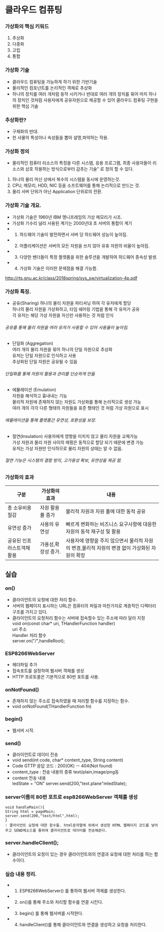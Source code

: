 # 클라우드 컴퓨팅  

### 가상화의 핵심 키워드  
1. 추상화
2. 다중화
3. 고립 
4. 통합


### 가상화 기술  
* 클라우드 컴퓨팅을 가능하게 하기 위한 기반기술
* 물리적인 컴포넌트를 논리적인 객체로 추상화  
* 하나의 장치를 여러 개처럼 동작 시키거나 반대로 여러 개의 장치를 묶어 마치 하나의 장치인 것처럼 사용자에게 공유자원으로 제공할 수 있어 클라우드 컴퓨팅 구현을 위한 핵심 기술


### 추상화란?
 * 구체화의 반대. 
 * 한 사물의 특성이나 속성들을 뽑아 설명,파악하는 작용.  
 
### 가상화 정의
* 물리적인 컴퓨터 리소스의 특징을 다른 시스템, 응용 프로그램, 최종 사용자들이 리소스와 상호 작용하는 방식으로부터 감추는 기술" 로 정의 할 수 있다.

1. 하나의 물리 머신 상에서 복수의 시스템을 동시에 운영하는것.  
2. CPU, 메모리, HDD, NIC 등을 소프트웨어를 통해 논리적으로 만드는 것.
3. 물리 서버 단위가 아닌 Application 단위로의 전환.

### 가상화 기술 개요.
* 가상화 기술은 1960년 IBM 멩니프레임의 가상 메모리가 시초.
* 가상화 기수리 널리 사용된 계기는 2000년대 초 서버의 통합이 계기
 * 1. 하드웨어 기술이 발전하면서 서버 당 하드웨어 성능이 높아짐.
 * 2. 어플리케이션은 서버의 모든 자원을 쓰지 않아 유휴 자원의 비율이 높아짐.  
 * 3. 다양한 벤더들이 특정 플랫폼을 위한 솔루션을 개발하여 하드웨어 종속성 발생.
 * 4. 가상화 기술은 이러한 문제점을 해결 가능함.
 
 http://rts.gnu.ac.kr/class/2018spring/sys_sw/virtualization-4p.pdf

### 가상화 특징.
* 공유(Sharing)
 하나의 물리 자원을 파티셔닝 하여 각 유저에게 할당  
 하나의 물리 자원을 가상화하고, 타임 쉐어링 기법을 통해 각 유저가 공유  
 각 유저는 해당 가상 자원을 자신만 사용하는 것 처럼 인식  
 ###### 공유를 통해 물리 자원을 여러 유저가 사용할 수 있어 사용율이 높아짐.  
   
 
* 단일화 (Aggregation)  
 여러 개의 물리 자원을 묶어 하나의 단일 자원으로 추상화  
 유저는 단일 자원으로 인식하고 사용  
 추상화된 단일 자원은 공유될 수 있음  
 ###### 단일화를 통해 자원의 활용과 관리를 단순하게 만듦
 
* 에뮬레이션 (Emulation)  
 자원을 해석하고 흉내내는 기능  
 물리적 자원에 존재하지 않는 자원도 가상화를 통해 논리적으로 생성 가능  
 여러 개의 각각 다른 형태의 자원들을 표준 형태인 것 처럼 가상 자원으로 표시  
 ###### 에뮬레이션을 통해 플랫폼간 유연성, 호환성을 보장.
 
* 절연(Insulation)
 사용자에게 영향을 미치치 않고 물리 자원을 교체가능  
 가상 자원과 물리 자원 사이의 매핑은 동적으로 할당 되기 때문에 변경 가능  
 유저는 가상 자원만 인식하므로 물리 자원의 상태는 알 수 없음.  
 ###### 절연 기능은 시스템의 결함 방지, 고가용성 확보, 유연성을 제공 함.
 
 
### 가상화의 효과  
|구분|가상화의 효과|내용|
|------|------|------|
|총 소유비용 절감|자원 활용률 증가|물리적 자원과 자원 풀에 대한 동적 공유|
|유연성 증가|사용의 유연성|빠르게 변화하는 비즈니스 요구사항에 대응한 자원의 동적 재구성 및 활용|
|공유된 인프라스트객체 활용|가용성,확장성 증가.|사용자에 영향을 주지 않으면서 물리적 자원의 변경,물리적 자원의 변경 없이 가상화된 자원의 확장|


## 실습
### on()
* 클라이언트의 요청에 대한 처리 함수.
* 서버의 웹페이지 표시하는 URL은 컴퓨터의 파일과 마찬가지로 계층적인 디렉터리 구조를 가지고 있다.
* 클라이언트의 요청처리 함수는 서버에 접속할수 있는 주소에 따라 달라 지정  
void on(const char* uri, THandlerFunction handler)  
uri 주소  
Handler 처리 함수  
server.on("/",handleRoot);  

### ESP8266WebServer  
* 헤더파일 추가  
* 접속포트를 설정하여 웹서버 객체를 생성  
* HTTP 프로토콜은 기본적으로 80번 포트를 사용.  

### onNotFound()
* 존재하지 않는 주소로 접속하였을 때 처리할 함수를 지정하는 함수.  
* void onNotFound(THandlerFunction fn)  

### begin() 
* 웹서버 시작.  

### send()  
* 클라이언트로 데이터 전송  
* void send(int code, char* content_type, String content)  
* Code GTTP 응답 코드 : 200(OK) ㅡ 404(Not found)  
* content_type : 전송 내용의 종류 text/plain,image/png등
* content 전송 내용  
ledState = "ON"
server.send(200,"text.plane"mledState);

### server이름의 80번 포트로 esp8266WebServer 객체를 생성
~~~~~~
void handleMain(){
String html = pageMain;
server.send(200,"text/html",html);
}
: 클라이언트 요청에 대한 함수들. html문자열에 위에서 생성한 HTML 웹페이지 코드를 넣어주고 SEND메소드를 통하여 클라이언트로 데이터를 전송해준다. 
~~~~~~  

### server.handleClient();
* 클라이언트의 요청이 있는 경우 클라이언트와의 연결과 요청에 대한 처리를 하는 함수이다.

### 실습 내용 정리.
* 1. ESP8266WebServer() 를 통하여 웹서버 객체를 생성한다.
* 2. on()를 통해 주소와 처리할 함수를 연결 시킨다.  
* 3. begin() 를 통해 웹서버를 시작한다.  
* 4. handleClient()를 통해 클라이언트와 연결을 생성하고 요청을 처리한다.  
